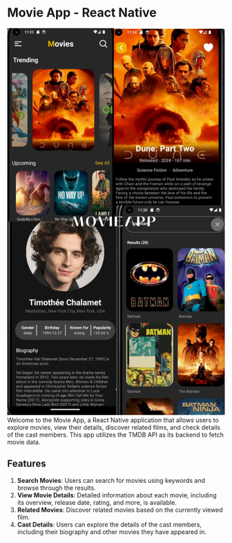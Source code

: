 # Movie App - React Native
<img src="./MovieAppCover.png">
Welcome to the Movie App, a React Native application that allows users to explore movies, view their details, discover related films, and check details of the cast members. This app utilizes the TMDB API as its backend to fetch movie data.

## Features

1. **Search Movies**: Users can search for movies using keywords and browse through the results.
2. **View Movie Details**: Detailed information about each movie, including its overview, release date, rating, and more, is available.
3. **Related Movies**: Discover related movies based on the currently viewed film.
4. **Cast Details**: Users can explore the details of the cast members, including their biography and other movies they have appeared in.





   
